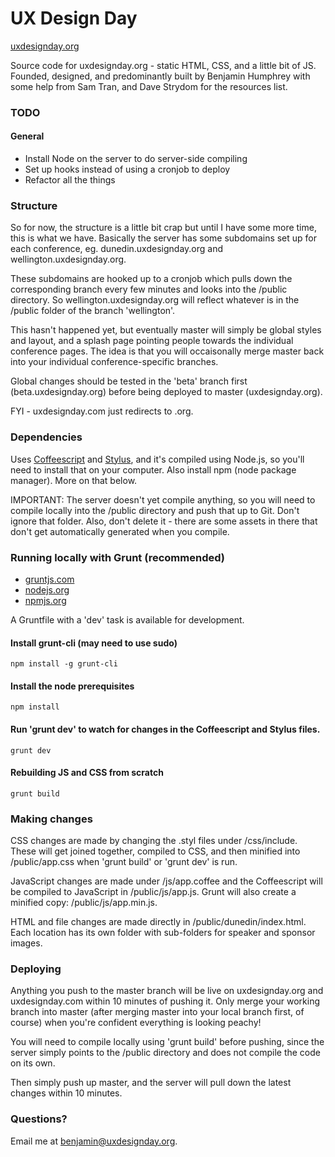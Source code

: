 UX Design Day
=============
[uxdesignday.org](http://uxdesignday.org)

Source code for uxdesignday.org - static HTML, CSS, and a little bit of JS. Founded, designed, and predominantly built by Benjamin Humphrey with some help from Sam Tran, and Dave Strydom for the resources list.

### TODO

#### General

* Install Node on the server to do server-side compiling
* Set up hooks instead of using a cronjob to deploy
* Refactor all the things

### Structure

So for now, the structure is a little bit crap but until I have some more time, this is what we have. Basically the server has some subdomains set up for each conference, eg. dunedin.uxdesignday.org and wellington.uxdesignday.org.

These subdomains are hooked up to a cronjob which pulls down the corresponding branch every few minutes and looks into the /public directory. So wellington.uxdesignday.org will reflect whatever is in the /public folder of the branch 'wellington'.

This hasn't happened yet, but eventually master will simply be global styles and layout, and a splash page pointing people towards the individual conference pages. The idea is that you will occaisonally merge master back into your individual conference-specific branches.

Global changes should be tested in the 'beta' branch first (beta.uxdesignday.org) before being deployed to master (uxdesignday.org).

FYI - uxdesignday.com just redirects to .org.

### Dependencies

Uses [Coffeescript](http://coffeescript.org/) and [Stylus](http://learnboost.github.com/stylus/), and it's compiled using Node.js, so you'll need to install that on your computer. Also install npm (node package manager). More on that below.

IMPORTANT: The server doesn't yet compile anything, so you will need to compile locally into the /public directory and push that up to Git. Don't ignore that folder. Also, don't delete it - there are some assets in there that don't get automatically generated when you compile.

### Running locally with Grunt (recommended)

* [gruntjs.com](http://gruntjs.com/)
* [nodejs.org](http://nodejs.org/)
* [npmjs.org](https://npmjs.org/)

A Gruntfile with a 'dev' task is available for development.

#### Install grunt-cli (may need to use sudo)

    npm install -g grunt-cli

#### Install the node prerequisites

    npm install

#### Run 'grunt dev' to watch for changes in the Coffeescript and Stylus files.

    grunt dev

#### Rebuilding JS and CSS from scratch

    grunt build

### Making changes

CSS changes are made by changing the .styl files under /css/include. These will get joined together, compiled to CSS, and then minified into /public/app.css when 'grunt build' or 'grunt dev' is run.

JavaScript changes are made under /js/app.coffee and the Coffeescript will be compiled to JavaScript in /public/js/app.js. Grunt will also create a minified copy: /public/js/app.min.js.

HTML and file changes are made directly in /public/dunedin/index.html. Each location has its own folder with sub-folders for speaker and sponsor images.

### Deploying

Anything you push to the master branch will be live on uxdesignday.org and uxdesignday.com within 10 minutes of pushing it. Only merge your working branch into master (after merging master into your local branch first, of course) when you're confident everything is looking peachy! 

You will need to compile locally using 'grunt build' before pushing, since the server simply points to the /public directory and does not compile the code on its own.

Then simply push up master, and the server will pull down the latest changes within 10 minutes.


### Questions?

Email me at benjamin@uxdesignday.org.
